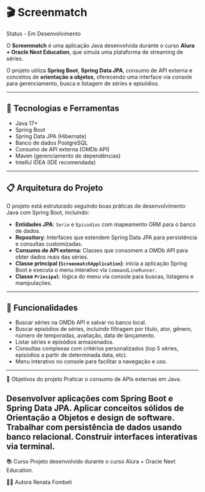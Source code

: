 # 🎬 Screenmatch 

Status - Em Desenvolvimento

O **Screenmatch** é uma aplicação Java desenvolvida durante o curso **Alura + Oracle Next Education**, que simula uma plataforma de streaming de séries.  

O projeto utiliza **Spring Boot**, **Spring Data JPA**, consumo de API externa e conceitos de **orientação a objetos**, oferecendo uma interface via console para gerenciamento, busca e listagem de séries e episódios.

---

## 🚀 Tecnologias e Ferramentas

- Java 17+
- Spring Boot
- Spring Data JPA (Hibernate)
- Banco de dados PostgreSQL
- Consumo de API externa (OMDb API)
- Maven (gerenciamento de dependências)
- IntelliJ IDEA (IDE recomendada)

---

## 📋 Arquitetura do Projeto

O projeto está estruturado seguindo boas práticas de desenvolvimento Java com Spring Boot, incluindo:

- **Entidades JPA**: `Serie` e `Episodios` com mapeamento ORM para o banco de dados.
- **Repository**: Interfaces que estendem Spring Data JPA para persistência e consultas customizadas.
- **Consumo de API externa**: Classes que consomem a OMDb API para obter dados reais das séries.
- **Classe principal (`ScreenmatchApplication`)**: inicia a aplicação Spring Boot e executa o menu interativo via `CommandLineRunner`.
- **Classe `Principal`**: lógica do menu via console para buscas, listagens e manipulações.

---

## 📌 Funcionalidades

- Buscar séries na OMDb API e salvar no banco local.
- Buscar episódios de séries, incluindo filtragem por título, ator, gênero, número de temporadas, avaliação, data de lançamento.
- Listar séries e episódios armazenados.
- Consultas complexas com critérios personalizados (top 5 séries, episódios a partir de determinada data, etc).
- Menu interativo no console para facilitar a navegação e uso.

---
🎯 Objetivos do projeto
Praticar o consumo de APIs externas em Java.

Desenvolver aplicações com Spring Boot e Spring Data JPA.
Aplicar conceitos sólidos de Orientação a Objetos e design de software.
Trabalhar com persistência de dados usando banco relacional.
Construir interfaces interativas via terminal.
---

📚 Curso
Projeto desenvolvido durante o curso Alura + Oracle Next Education.

👩‍💻 Autora
Renata Fombeli

